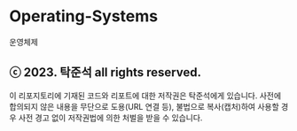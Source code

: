 # Operating-Systems
 운영체제
 
## ⓒ 2023. 탁준석 all rights reserved.
 이 리포지토리에 기재된 코드와 리포트에 대한 저작권은 탁준석에게 있습니다. 사전에 합의되지 않은 내용을 무단으로 도용(URL 연결 등), 불법으로 복사(캡처)하여 사용할 경우 사전 경고 없이 저작권법에 의한 처벌을 받을 수 있습니다.
